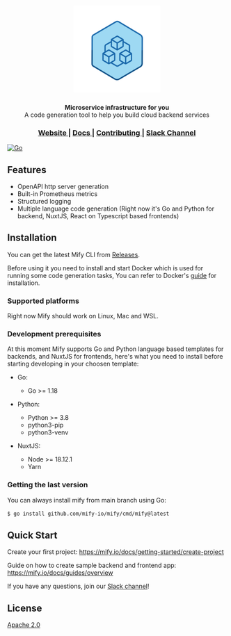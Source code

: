 <h1 align="center">
  <br>
  <a href="https://mify.io"><img src="https://raw.githubusercontent.com/mify-io/mify/main/docs/static/img/logo.png" alt="Mify" width="200"></a>
</h1>

<div align="center">
</div>
<div align="center">
  <strong>Microservice infrastructure for you</strong>
</div>
<div align="center">
  A code generation tool to help you build cloud backend services
</div>

<div align="center">
</div>

<div align="center">
  <h3>
    <a href="https://mify.io">
      Website
    </a>
    <span> | </span>
    <a href="https://mify.io/docs">
      Docs
    </a>
    <span> | </span>
    <a href="https://github.com/mify-io/mify/blob/main/.github/CONTRIBUTING.md">
      Contributing
    </a>
    <span> | </span>
    <a href="https://join.slack.com/t/mifyio/shared_invite/zt-1llnbiio6-lG45E696QOEVzHb0__Qqxw">
      Slack Channel
    </a>
  </h3>
</div>

<div align="center">
</div>

[![Go](https://github.com/mify-io/mify/actions/workflows/go.yml/badge.svg)](https://github.com/mify-io/mify/actions/workflows/go.yml)

## Features

- OpenAPI http server generation
- Built-in Prometheus metrics
- Structured logging
- Multiple language code generation (Right now it's Go and Python for backend, NuxtJS, React on Typescript based frontends)

## Installation

You can get the latest Mify CLI from [Releases](https://github.com/mify-io/mify/releases).

Before using it you need to install and start Docker which is used for running
some code generation tasks, You can refer to Docker's
[guide](https://docs.docker.com/get-docker/) for installation.

### Supported platforms

Right now Mify should work on Linux, Mac and WSL.

### Development prerequisites

At this moment Mify supports Go and Python language based templates for
backends, and NuxtJS for frontends, here's what you need to install before
starting developing in your choosen template:

- Go:
  - Go >= 1.18

- Python:
  - Python >= 3.8
  - python3-pip
  - python3-venv

- NuxtJS:
  - Node >= 18.12.1
  - Yarn

### Getting the last version

You can always install mify from main branch using Go:
```sh
$ go install github.com/mify-io/mify/cmd/mify@latest
```

## Quick Start

Create your first project: https://mify.io/docs/getting-started/create-project

Guide on how to create sample backend and frontend app: https://mify.io/docs/guides/overview

If you have any questions, join our [Slack channel](https://join.slack.com/t/mifyio/shared_invite/zt-1llnbiio6-lG45E696QOEVzHb0__Qqxw)!

## License
[Apache 2.0](https://tldrlegal.com/license/apache-license-2.0-(apache-2.0))
